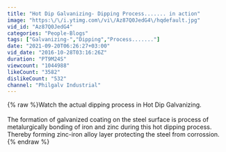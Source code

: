 ```yaml
---
title: "Hot Dip Galvanizing- Dipping Process....... in action"
image: "https:\/\/i.ytimg.com\/vi\/Az87Q0JedG4\/hqdefault.jpg"
vid_id: "Az87Q0JedG4"
categories: "People-Blogs"
tags: ["Galvanizing-","Dipping","Process......."]
date: "2021-09-20T06:26:27+03:00"
vid_date: "2016-10-28T03:16:26Z"
duration: "PT9M24S"
viewcount: "1044988"
likeCount: "3582"
dislikeCount: "532"
channel: "Philgalv Industrial"
---
```

{% raw %}Watch the actual dipping process in Hot Dip Galvanizing.<br /><br />The formation of galvanized coating on the steel surface is process of  metalurgically bonding of iron and zinc during this hot dipping process.  Thereby forming zinc-iron alloy layer protecting the steel from corrossion.{% endraw %}
